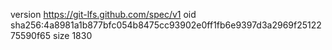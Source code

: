 version https://git-lfs.github.com/spec/v1
oid sha256:4a8981a1b877bfc054b8475cc93902e0ff1fb6e9397d3a2969f2512275590f65
size 1830
